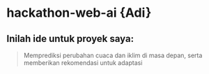 # hackathon-web-ai {Adi}

## Inilah ide untuk proyek saya:
> Memprediksi perubahan cuaca dan iklim di masa depan, serta memberikan rekomendasi untuk adaptasi
